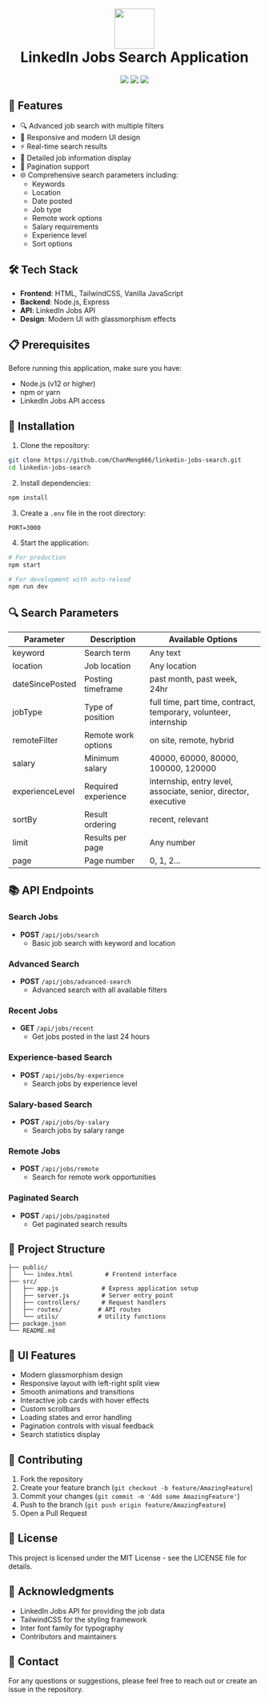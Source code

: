 <div align="center">
 <h1> <img src="https://www.freepnglogos.com/uploads/linkedin-logo-design-30.png" width="80px"><br/>LinkedIn Jobs Search Application</h1>
 <img src="https://img.shields.io/badge/Node.js-43853D?style=for-the-badge&logo=node.js&logoColor=white"/>
 <img src="https://img.shields.io/badge/Express.js-404D59?style=for-the-badge"/>
 <img src="https://img.shields.io/badge/Tailwind_CSS-38B2AC?style=for-the-badge&logo=tailwind-css&logoColor=white"/>
</div>

## 🌟 Features

- 🔍 Advanced job search with multiple filters
- 📱 Responsive and modern UI design
- ⚡ Real-time search results
- 🎯 Detailed job information display
- 📄 Pagination support
- 🌐 Comprehensive search parameters including:
  - Keywords
  - Location
  - Date posted
  - Job type
  - Remote work options
  - Salary requirements
  - Experience level
  - Sort options

## 🛠️ Tech Stack

- **Frontend**: HTML, TailwindCSS, Vanilla JavaScript
- **Backend**: Node.js, Express
- **API**: LinkedIn Jobs API
- **Design**: Modern UI with glassmorphism effects

## 📋 Prerequisites

Before running this application, make sure you have:

- Node.js (v12 or higher)
- npm or yarn
- LinkedIn Jobs API access

## 🚀 Installation

1. Clone the repository:
```bash
git clone https://github.com/ChanMeng666/linkedin-jobs-search.git
cd linkedin-jobs-search
```

2. Install dependencies:
```bash
npm install
```

3. Create a `.env` file in the root directory:
```env
PORT=3000
```

4. Start the application:
```bash
# For production
npm start

# For development with auto-reload
npm run dev
```

## 🔍 Search Parameters

| Parameter | Description | Available Options |
|-----------|-------------|-------------------|
| keyword | Search term | Any text |
| location | Job location | Any location |
| dateSincePosted | Posting timeframe | past month, past week, 24hr |
| jobType | Type of position | full time, part time, contract, temporary, volunteer, internship |
| remoteFilter | Remote work options | on site, remote, hybrid |
| salary | Minimum salary | 40000, 60000, 80000, 100000, 120000 |
| experienceLevel | Required experience | internship, entry level, associate, senior, director, executive |
| sortBy | Result ordering | recent, relevant |
| limit | Results per page | Any number |
| page | Page number | 0, 1, 2... |

## 📚 API Endpoints

### Search Jobs
- **POST** `/api/jobs/search`
  - Basic job search with keyword and location

### Advanced Search
- **POST** `/api/jobs/advanced-search`
  - Advanced search with all available filters

### Recent Jobs
- **GET** `/api/jobs/recent`
  - Get jobs posted in the last 24 hours

### Experience-based Search
- **POST** `/api/jobs/by-experience`
  - Search jobs by experience level

### Salary-based Search
- **POST** `/api/jobs/by-salary`
  - Search jobs by salary range

### Remote Jobs
- **POST** `/api/jobs/remote`
  - Search for remote work opportunities

### Paginated Search
- **POST** `/api/jobs/paginated`
  - Get paginated search results

## 📁 Project Structure

```
├── public/
│   └── index.html         # Frontend interface
├── src/
│   ├── app.js            # Express application setup
│   ├── server.js         # Server entry point
│   ├── controllers/      # Request handlers
│   ├── routes/          # API routes
│   └── utils/           # Utility functions
├── package.json
└── README.md
```

## 🎨 UI Features

- Modern glassmorphism design
- Responsive layout with left-right split view
- Smooth animations and transitions
- Interactive job cards with hover effects
- Custom scrollbars
- Loading states and error handling
- Pagination controls with visual feedback
- Search statistics display

## 🤝 Contributing

1. Fork the repository
2. Create your feature branch (`git checkout -b feature/AmazingFeature`)
3. Commit your changes (`git commit -m 'Add some AmazingFeature'`)
4. Push to the branch (`git push origin feature/AmazingFeature`)
5. Open a Pull Request

## 📄 License

This project is licensed under the MIT License - see the LICENSE file for details.

## 🙏 Acknowledgments

- LinkedIn Jobs API for providing the job data
- TailwindCSS for the styling framework
- Inter font family for typography
- Contributors and maintainers

## 📧 Contact

For any questions or suggestions, please feel free to reach out or create an issue in the repository.
